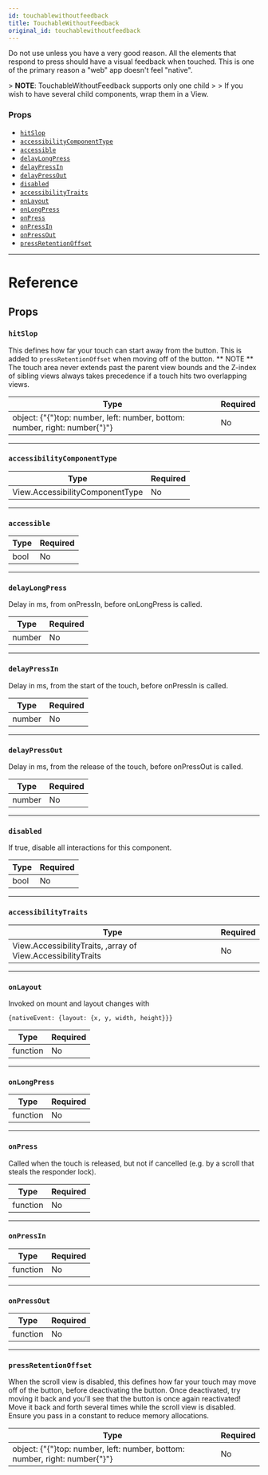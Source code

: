 ```yaml
---
id: touchablewithoutfeedback
title: TouchableWithoutFeedback
original_id: touchablewithoutfeedback
---
```


Do not use unless you have a very good reason. All the elements that respond to press should have a visual feedback when touched. This is one of the primary reason a "web" app doesn't feel "native".

&gt; **NOTE**: TouchableWithoutFeedback supports only one child &gt; &gt; If you wish to have several child components, wrap them in a View.

### Props

- [`hitSlop`](touchablewithoutfeedback.md#hitslop)
- [`accessibilityComponentType`](touchablewithoutfeedback.md#accessibilitycomponenttype)
- [`accessible`](touchablewithoutfeedback.md#accessible)
- [`delayLongPress`](touchablewithoutfeedback.md#delaylongpress)
- [`delayPressIn`](touchablewithoutfeedback.md#delaypressin)
- [`delayPressOut`](touchablewithoutfeedback.md#delaypressout)
- [`disabled`](touchablewithoutfeedback.md#disabled)
- [`accessibilityTraits`](touchablewithoutfeedback.md#accessibilitytraits)
- [`onLayout`](touchablewithoutfeedback.md#onlayout)
- [`onLongPress`](touchablewithoutfeedback.md#onlongpress)
- [`onPress`](touchablewithoutfeedback.md#onpress)
- [`onPressIn`](touchablewithoutfeedback.md#onpressin)
- [`onPressOut`](touchablewithoutfeedback.md#onpressout)
- [`pressRetentionOffset`](touchablewithoutfeedback.md#pressretentionoffset)

---

# Reference

## Props

### `hitSlop`

This defines how far your touch can start away from the button. This is added to `pressRetentionOffset` when moving off of the button. ** NOTE ** The touch area never extends past the parent view bounds and the Z-index of sibling views always takes precedence if a touch hits two overlapping views.

| Type                                                                       | Required |
| -------------------------------------------------------------------------- | -------- |
| object: {"{"}top: number, left: number, bottom: number, right: number{"}"} | No       |

---

### `accessibilityComponentType`

| Type                            | Required |
| ------------------------------- | -------- |
| View.AccessibilityComponentType | No       |

---

### `accessible`

| Type | Required |
| ---- | -------- |
| bool | No       |

---

### `delayLongPress`

Delay in ms, from onPressIn, before onLongPress is called.

| Type   | Required |
| ------ | -------- |
| number | No       |

---

### `delayPressIn`

Delay in ms, from the start of the touch, before onPressIn is called.

| Type   | Required |
| ------ | -------- |
| number | No       |

---

### `delayPressOut`

Delay in ms, from the release of the touch, before onPressOut is called.

| Type   | Required |
| ------ | -------- |
| number | No       |

---

### `disabled`

If true, disable all interactions for this component.

| Type | Required |
| ---- | -------- |
| bool | No       |

---

### `accessibilityTraits`

| Type                                                         | Required |
| ------------------------------------------------------------ | -------- |
| View.AccessibilityTraits, ,array of View.AccessibilityTraits | No       |

---

### `onLayout`

Invoked on mount and layout changes with

`{nativeEvent: {layout: {x, y, width, height}}}`

| Type     | Required |
| -------- | -------- |
| function | No       |

---

### `onLongPress`

| Type     | Required |
| -------- | -------- |
| function | No       |

---

### `onPress`

Called when the touch is released, but not if cancelled (e.g. by a scroll that steals the responder lock).

| Type     | Required |
| -------- | -------- |
| function | No       |

---

### `onPressIn`

| Type     | Required |
| -------- | -------- |
| function | No       |

---

### `onPressOut`

| Type     | Required |
| -------- | -------- |
| function | No       |

---

### `pressRetentionOffset`

When the scroll view is disabled, this defines how far your touch may move off of the button, before deactivating the button. Once deactivated, try moving it back and you'll see that the button is once again reactivated! Move it back and forth several times while the scroll view is disabled. Ensure you pass in a constant to reduce memory allocations.

| Type                                                                       | Required |
| -------------------------------------------------------------------------- | -------- |
| object: {"{"}top: number, left: number, bottom: number, right: number{"}"} | No       |
